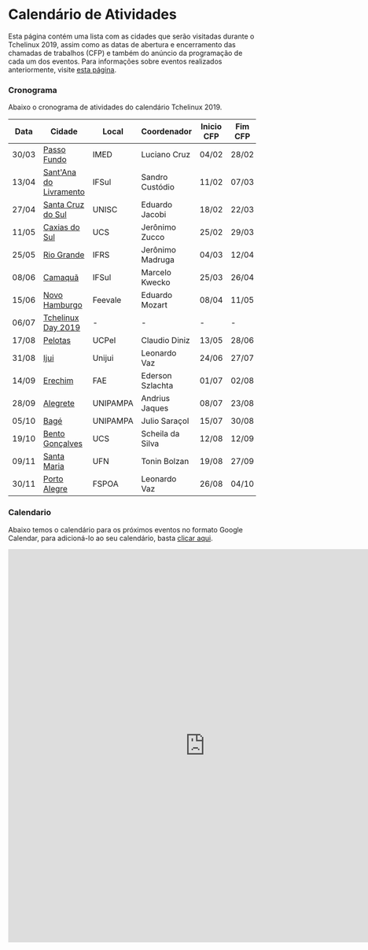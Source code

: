 Calendário de Atividades
========================

Esta página contém uma lista com as cidades que serão visitadas durante o Tchelinux 2019, assim como as datas de abertura e encerramento das chamadas de trabalhos (CFP) e também do anúncio da programação de cada um dos eventos. Para informações sobre eventos realizados anteriormente, visite [esta página](historico_eventos.md).

### Cronograma

Abaixo o cronograma de atividades do calendário Tchelinux 2019.

| Data  | Cidade                                                     | Local    | Coordenador      | Inicio CFP | Fim CFP  | Programação  |
|-------|------------------------------------------------------------|----------|------------------|------------|----------|--------------|
| 30/03 | [Passo Fundo](https://passofundo.tchelinux.org)            | IMED     | Luciano Cruz     | 04/02      | 28/02    | 01/03        |
| 13/04 | [Sant'Ana do Livramento](https://livramento.tchelinux.org) | IFSul    | Sandro Custódio  | 11/02      | 07/03    | 11/03        |
| 27/04 | [Santa Cruz do Sul](https://santacruz.tchelinux.org)       | UNISC    | Eduardo Jacobi   | 18/02      | 22/03    | 25/03        | 
| 11/05 | [Caxias do Sul](https://caxias.tchelinux.org)              | UCS      | Jerônimo Zucco   | 25/02      | 29/03    | 02/04        |
| 25/05 | [Rio Grande](https://riogrande.tchelinux.org)              | IFRS     | Jerônimo Madruga | 04/03      | 12/04    | 15/04        | 
| 08/06 | [Camaquã](https://camaqua.tchelinux.org)                   | IFSul    | Marcelo Kwecko   | 25/03      | 26/04    | 29/04        |
| 15/06 | [Novo Hamburgo](https://nh.tchelinux.org)                  | Feevale  | Eduardo Mozart   | 08/04      | 11/05    | 13/05        |  
| 06/07 | [Tchelinux Day 2019](https://tchelinux.org)                | -        | -                | -          | -        | -            |  
| 17/08 | [Pelotas](https://tchelinux.org)                           | UCPel    | Claudio Diniz    | 13/05      | 28/06    | 01/07        | 
| 31/08 | [Ijui](https://tchelinux.org)                              | Unijui   | Leonardo Vaz     | 24/06      | 27/07    | 29/07        | 
| 14/09 | [Erechim](https://tchelinux.org)                           | FAE      | Ederson Szlachta | 01/07      | 02/08    | 05/08        |
| 28/09 | [Alegrete](https://tchelinux.org)                          | UNIPAMPA | Andrius Jaques   | 08/07      | 23/08    | 26/08        |
| 05/10 | [Bagé](https://tchelinux.org)                              | UNIPAMPA | Julio Saraçol    | 15/07      | 30/08    | 02/09        |
| 19/10 | [Bento Gonçalves](https://tchelinux.org)                   | UCS      | Scheila da Silva | 12/08      | 12/09    | 16/09        |
| 09/11 | [Santa Maria](https://tchelinux.org)                       | UFN      | Tonin Bolzan     | 19/08      | 27/09    | 30/09        |
| 30/11 | [Porto Alegre](https://tchelinux.org)                      | FSPOA    | Leonardo Vaz     | 26/08      | 04/10    | 07/10        |


### Calendario

Abaixo temos o calendário para os próximos eventos no formato Google Calendar, para adicioná-lo ao seu calendário, basta [clicar aqui](https://calendar.google.com/calendar?cid=b2xxZG5uZTVmYWhrMTF0amMyZzNkaXBydTRAZ3JvdXAuY2FsZW5kYXIuZ29vZ2xlLmNvbQ).

<div class="calendar-responsive">
   <iframe src="https://calendar.google.com/calendar/embed?title=Calend%C3%A1rio%20de%20eventos%20do%20Tchelinux&amp;mode=WEEK&amp;height=800&amp;wkst=1&amp;hl=pt_BR&amp;bgcolor=%23FFFFFF&amp;src=olqdnne5fahk11tjc2g3dipru4%40group.calendar.google.com&amp;color=%23125A12&amp;ctz=America%2FSao_Paulo" style="border-width:0" width="800" height="800" frameborder="0" scrolling="no"></iframe>
</div>

